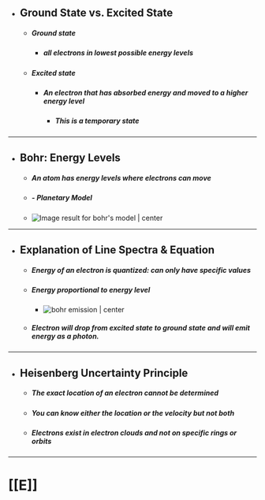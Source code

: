 - ## **Ground State vs. Excited State**
	- ##### Ground state
		- ##### all electrons in lowest possible energy levels
	- ##### Excited state
		- ##### An electron that has absorbed energy and moved to a higher energy level
			- ##### This is a temporary state

----
- ## **Bohr: Energy Levels**
	- ##### An atom has energy levels where electrons can move
	- ##### - Planetary Model
	- ![Image result for bohr's model | center](https://lh7-rt.googleusercontent.com/slidesz/AGV_vUeNsd8JyN2nh390TE9LW5oLs28p8KawHTdFBvE_RaDi2NX77m2HpI2EsmXOledrS2MWgTtfHnLLHoioA84Luc9tky4SQH_jLeFt1r6Z-PJh4EZUSf9g8gbccSXL6bm4RQrh_G1RZsNkvQM0igw0DR85QKF9yig=s2048?key=Yhzq53WmW2dBIO8Sd5BZwg)
----
- ## **Explanation of Line Spectra & Equation**
	- ##### Energy of an electron is quantized: can only have specific values
	- ##### Energy proportional to energy level
		- ![bohr emission | center](https://lh7-rt.googleusercontent.com/slidesz/AGV_vUd89tgGAV6QXiXrhbOEDgA7PoFNA5yVfVR1CKnj7sMY2WTOZ4kjheJz0pvyxlBXIGpWesCfd_THxQ2dtphmrtQmedfI1K_z-b59hXyHtf2Oa2MmeNGUx8rACw-szMaWvlmRmVJ-fdTsSmFS1GmsTvXLi3K0I7Ht=s2048?key=Yhzq53WmW2dBIO8Sd5BZwg)
	- ##### Electron will drop from excited state to ground state and will emit energy as a photon.
----
- ## **Heisenberg Uncertainty Principle**
	- ##### The exact location of an electron cannot be determined
	- ##### You can know either the location or the velocity but not both
	- ##### Electrons exist in electron clouds and not on specific rings or orbits
-----

# [[E]]